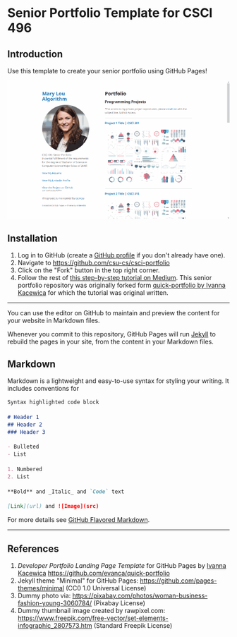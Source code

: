 Senior Portfolio Template for CSCI 496
======================================

## Introduction

Use this template to create your senior portfolio using GitHub Pages!

![Demo Animation](images/demo.gif)

## Installation

1.  Log in to GitHub (create a [GitHub profile](https://github.com/join) if you don't already have one).
2.  Navigate to https://github.com/csu-cs/csci-portfolio
3.  Click on the "Fork" button in the top right corner.
4.  Follow the rest of [this step-by-step tutorial on Medium](https://medium.com/@evanca/set-up-your-portfolio-website-in-less-than-10-minutes-with-github-pages-d0efa8ff56fd). This senior portfolio repository was originally forked form [quick-portfolio by Ivanna Kacewica](https://github.com/evanca/quick-portfolio) for which the tutorial was original written.

___

You can use the editor on GitHub to maintain and preview the content for your website in Markdown files.

Whenever you commit to this repository, GitHub Pages will run [Jekyll](https://jekyllrb.com/) to rebuild the pages in your site, from the content in your Markdown files.

## Markdown

Markdown is a lightweight and easy-to-use syntax for styling your writing. It includes conventions for

```markdown
Syntax highlighted code block

# Header 1
## Header 2
### Header 3

- Bulleted
- List

1. Numbered
2. List

**Bold** and _Italic_ and `Code` text

[Link](url) and ![Image](src)
```

For more details see [GitHub Flavored Markdown](https://guides.github.com/features/mastering-markdown/).

___

## References

1.  *Developer Portfolio Landing Page Template* for GitHub Pages by [Ivanna Kacewica](https://github.com/evanca) https://github.com/evanca/quick-portfolio
2.  Jekyll theme "Minimal" for GitHub Pages: https://github.com/pages-themes/minimal (CC0 1.0 Universal License)
3.  Dummy photo via: https://pixabay.com/photos/woman-business-fashion-young-3060784/ (Pixabay License)
4.  Dummy thumbnail image created by rawpixel.com: https://www.freepik.com/free-vector/set-elements-infographic_2807573.htm (Standard Freepik License)

